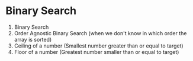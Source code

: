 # Binary Search

1. Binary Search
2. Order Agnostic Binary Search (when we don't know in which order the array is sorted)
3. Ceiling of a number (Smallest number greater than or equal to target)
4. Floor of a number (Greatest number smaller than or equal to target)
